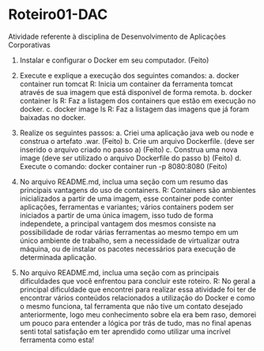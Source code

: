 # Roteiro01-DAC
Atividade referente à disciplina de Desenvolvimento de Aplicações Corporativas

1. Instalar e configurar o Docker em seu computador. (Feito)

2. Execute e explique a execução dos seguintes comandos: 
  a. docker container run tomcat 
    R: Inicia um container da ferramenta tomcat através de sua imagem que está disponivel de forma remota.
  b. docker container ls 
    R: Faz a listagem dos containers que estão em execução no docker.
  c. docker image ls 
    R: Faz a listagem das imagens que já foram baixadas no docker.
    
3. Realize os seguintes passos: 
  a. Criei uma aplicação java web ou node e construa o artefato .war. (Feito)
  b. Crie um arquivo Dockerfile. (deve ser inserido o arquivo criado no passo a) (Feito)
  c. Construa uma nova image (deve ser utilizado o arquivo Dockerfile do passo b) (Feito)
  d. Execute o comando: docker container run -p 8080:8080 (Feito)
  
4. No arquivo README.md, inclua uma seção com um resumo das principais vantagens do uso de containers. 
  R: Containers são ambientes inicializados a partir de uma imagem, esse container pode conter aplicações, ferramentas e variantes; vários containers podem   ser iniciados a partir de uma única imagem, isso tudo de forma independete, a principal vantagem dos mesmos consiste na possibilidade de rodar várias       ferramentas ao mesmo tempo em um único ambiente de trabalho, sem a necessidade de virtualizar outra máquina, ou de instalar os pacotes necessários para     execução de determinada aplicação.
  
5. No arquivo README.md, inclua uma seção com as principais dificuldades que você enfrentou para concluir este roteiro.
  R: No geral a principal dificuldade que encontrei para realizar essa atividade foi ter de encontrar vários conteúdos relacionados a utilização do Docker   e como o mesmo funciona, tal ferramenta que não tive um contato desejado anteriormente, logo meu conhecimento sobre ela era bem raso, demorei um pouco     para entender a lógica por trás de tudo, mas no final apenas senti total satisfação em ter aprendido como utilizar uma incrível ferramenta como esta!
